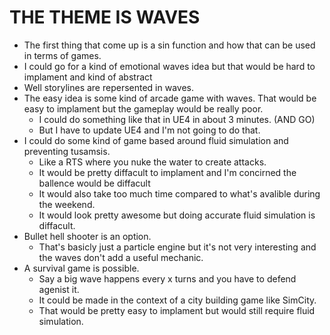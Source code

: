 # THE THEME IS WAVES

- The first thing that come up is a sin function and how that can be used in terms of games.
- I could go for a kind of emotional waves idea but that would be hard to implament and kind of abstract
- Well storylines are repersented in waves.
- The easy idea is some kind of arcade game with waves. That would be easy to implament but the gameplay would be really poor.
    - I could do something like that in UE4 in about 3 minutes. (AND GO)
    - But I have to update UE4 and I'm not going to do that.
- I could do some kind of game based around fluid simulation and preventing tusamsis.
    - Like a RTS where you nuke the water to create attacks.
    - It would be pretty diffacult to implament and I'm concirned the ballence would be diffacult
    - It would also take too much time compared to what's avalible during the weekend.
    - It would look pretty awesome but doing accurate fluid simulation is diffacult.
- Bullet hell shooter is an option.
    - That's basicly just a particle engine but it's not very interesting and the waves don't add a useful mechanic.
- A survival game is possible.
    - Say a big wave happens every x turns and you have to defend agenist it.
    - It could be made in the context of a city building game like SimCity.
    - That would be pretty easy to implament but would still require fluid simulation.
    